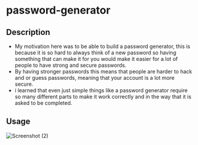 # password-generator
## Description
- My motivation here was to be able to build a password generator, this is because it is so hard to always think of a new password so having something that can make it for you would make it easier for a lot of people to have strong and secure passwords.
- By having stronger passwords this means that people are harder to hack and or guess passwords, meaning that your account is a lot more secure.
- i learned that even just simple things like a password generator require so many different parts to make it work correctly and in the way that it is asked to be completed.
## Usage
![Screenshot (2)](https://user-images.githubusercontent.com/1888113/152066560-0856684f-d703-4d25-b8eb-b7a9e64d86cb.png)